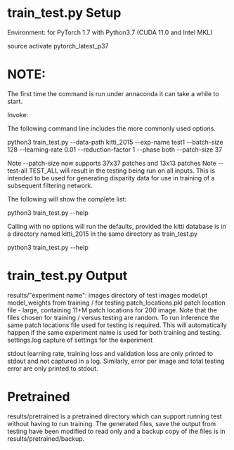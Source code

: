 train_test.py Setup
===================

Environment: for PyTorch 1.7 with Python3.7 (CUDA 11.0 and Intel MKL)

source activate pytorch_latest_p37

NOTE:
====

The first time the command is run under annaconda it can take a while to start.

Invoke:

The following command line includes the more commonly used options.

python3 train_test.py --data-path kitti_2015 --exp-name test1 --batch-size 128 --learning-rate 0.01 --reduction-factor 1 --phase both --patch-size 37

Note --patch-size now supports 37x37 patches and 13x13 patches
Note --test-all TEST_ALL will result in the testing being run on all inputs.  This is intended to be used for generating
disparity data for use in training of a subsequent filtering network.

The following will show the complete list:

python3 train_test.py --help

Calling with no options will run the defaults, provided the kitti database is 
in a directory named kitti_2015 in the same directory as train_test.py

python3 train_test.py --help

train_test.py Output
====================

results/"experiment name":
images               directory of test images
model.pt             model_weights from training / for testing
patch_locations.pkl  patch location file - large, containing 11+M patch 
                     locations for 200 image.  Note that the files chosen
                     for training / versus testing are random.  To run 
                     inference the same patch locations file used for
                     testing is required.  This will automatically
                     happen if the same experiment name is used for 
                     both training and testing.
settings.log         capture of settings for the experiment

stdout               learning rate, training loss and validation loss are
                     only printed to stdout and not captured in a log.
                     Similarly, error per image and total testing error
                     are only printed to stdout.

Pretrained
==========

results/pretrained is a pretrained directory which can support running test 
without having to run training.  The generated files, save the output from
testing have been modified to read only and a backup copy of the files is 
in results/pretrained/backup.
